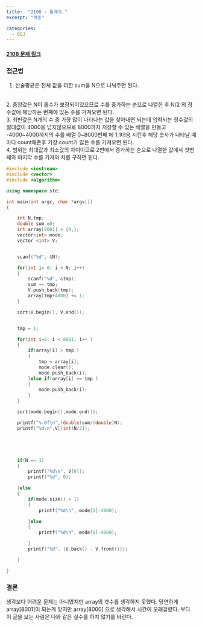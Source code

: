 ```yaml
---
title:  "2108 - 통계학."
excerpt: "백준"

categories:
  - BOJ
---
```


#### [2108 문제 링크](https://www.acmicpc.net/problem/2108)

### 접근법

1. 산술평균은 전체 값을 더한 sum을 N으로 나눠주면 된다.
<br>
2. 중앙값은 N이 홀수가 보장되어있으므로 수를 증가하는 순으로 나열한 후 N/2 의 정수값에 해당하는 번째에 있는 수를 가져오면 된다.
<br>
3. 최빈값은 N개의 수 중 가장 많이 나타나는 값을 찾아내면 되는데 입력되는 정수값의 절대값이 4000을 넘지않으므로 8000까지 저장할 수 있는 배열을 만들고 -4000~4000까지의 수를 배열 0~8000번째 에 1:1대응 시킨후 해당 숫자가 나타날 때마다 count해준후 가장 count가 많은 수를 가져오면 된다.
<br>
4. 범위는 최대값과 최소값의 차이이므로 2번에서 증가하는 순으로 나열한 값에서 첫번째와 마지막 수를 가져와 차를 구하면 된다.
<br>

```cpp
#include <iostream>
#include <vector>
#include <algorithm>

using namespace std;

int main(int argc, char *argv[])
{

    int N,tmp;
    double sum =0;
    int array[8001] = {0,};
    vector<int> mode;
    vector <int> V;


    scanf("%d", &N);

    for(int i= 0; i < N; i++)
    {
        scanf("%d", &tmp);
        sum += tmp;
        V.push_back(tmp);
        array[tmp+4000] += 1;
    }

    sort(V.begin(), V.end());


    tmp = 1;

    for(int i=0; i < 8001; i++ )
    {
        if(array[i] > tmp )
        {
            tmp = array[i];
            mode.clear();
            mode.push_back(i);
        }else if(array[i] == tmp )
        {
            mode.push_back(i);
        }
    }

    sort(mode.begin(),mode.end());

    printf("%.0f\n",(double)sum/(double)N);
    printf("%d\n",V[(int)N/2]);





    if(N == 1)
    {
        printf("%d\n", V[0]);
        printf("%d", 0);

    }else
    {
        if(mode.size() > 1)
        {
            printf("%d\n", mode[1]-4000);

        }else
        {
            printf("%d\n", mode[0]-4000);

        }
        printf("%d", (V.back() - V.front()));

    }

}
```

### 결론
생각보다 어려운 문제는 아니였지만 array의 갯수를 생각하지 못했다. 당연하게 array[8001]이 되는게 맞지만 array[8000] 으로 생각해서 시간이 오래걸렸다. 부디 이 글을 보는 사람은 나와 같은 실수를 하지 않기를 바란다.